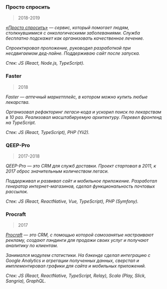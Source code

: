 ### Просто спросить

> 2018-2019

_[«Просто спросить»](https://ask.nenaprasno.ru) — сервис, который помогает людям, столкнувшимися с онкологическими заболеваниями. Служба бесплатно подскажет как организовать качественное лечение._

_Спроектировал проложение, руководил разработкой при несдвигаемом дед-лайне. Поддерживаю сайт после запуска._

_Стек: JS (React, Node.js, TypeScript)._

### Faster

> 2018

_Faster — аптечный маркетплейс, в котором можно купить любые лекарства._

_Организовал рефакторинг легаси-кода и ускорил поиск по лекарствам в 10 раз. Реализовал масштабируемую архитектуру. Перевел фронтенд на TypeScript._

_Стек: JS (React, TypeScript), PHP (Yii2)._

### QEEP-Pro

> 2017-2018

_QEEP-Pro — это CRM для служб доставки. Проект стартовал в 2011, к 2017 оброс значительным количеством легаси._

_Поддерживал и развивал сайт и мобильное приложение. Разработал генератор интернет-магазинов, сделал функциональность почтовых рассылок._

_Стек: JS (React, ReactNative, Vue, TypeScript), PHP (Symfony)._

### Procraft

> 2017

_[Procraft](https://procraft.com) — это CRM, с помощью которой самозанятые настраивают рекламу, создают лэндинги для продажи своих услуг и получают аналитику по клиентам._

_Занимался модулем статистики. На бэкенде сделал интеграцию с Google Analytics и агрегации полученных данных, сверстал и имплементировал графики для сайта и мобильных приложений._

_Стек: JS (React, ReactNative, TypeScript, Relay), Scala (Play, Slick, Sangria), GraphQL._
